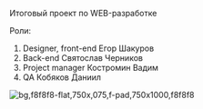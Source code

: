 Итоговый проект по WEB-разработке


Роли:
1. Designer, front-end Егор Шакуров
2. Back-end Святослав Черников
3. Project manager Костромин Вадим
4. QA Кобяков Даниил

![bg,f8f8f8-flat,750x,075,f-pad,750x1000,f8f8f8](https://github.com/user-attachments/assets/adb7115c-bd78-46ec-87e7-160b2be94082)
